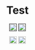 <h1 align="center">Test</h1>
			<p align="center"> <a href="" target="_blank"><img align="center" src="https://cdn.jsdelivr.net/npm/simple-icons@3.0.1/icons/twitter.svg" alt="elango_sundar" height="20" width="20" /></a> <a href="" target="_blank"><img align="center" src="https://cdn.jsdelivr.net/npm/simple-icons@3.0.1/icons/facebook.svg" alt="elango_sundar" height="20" width="20" /></a></p>
			<p align="center"> <a href="elango_sundar" target="_blank"><img align="center" src="https://cdn.jsdelivr.net/npm/simple-icons@3.0.1/icons/twitter.svg" alt="elango_sundar" height="20" width="20" /></a> <a href="elango_sundar" target="_blank"><img align="center" src="https://cdn.jsdelivr.net/npm/simple-icons@3.0.1/icons/facebook.svg" alt="elango_sundar" height="20" width="20" /></a></p>
